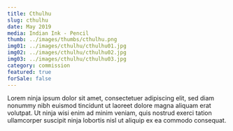 ```yaml
---
title: Cthulhu
slug: cthulhu
date: May 2019
media: Indian Ink - Pencil
thumb: ../images/thumbs/cthulhu.png
img01: ../images/cthulhu/cthulhu01.jpg
img02: ../images/cthulhu/cthulhu02.jpg
img03: ../images/cthulhu/cthulhu03.jpg
category: commission
featured: true
forSale: false
---
```


Lorem ninja ipsum dolor sit amet, consectetuer adipiscing elit, sed diam nonummy nibh euismod tincidunt ut laoreet dolore magna aliquam erat volutpat. Ut ninja wisi enim ad minim veniam, quis nostrud exerci tation ullamcorper suscipit ninja lobortis nisl ut aliquip ex ea commodo consequat.